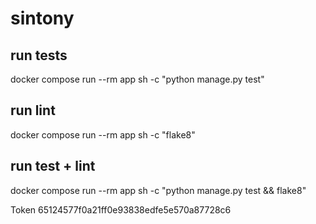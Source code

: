 # sintony


## run tests
docker compose run --rm app sh -c "python manage.py test"

## run lint
docker compose run --rm app sh -c "flake8"

## run test + lint 
docker compose run --rm app sh -c "python manage.py test && flake8"

Token 65124577f0a21ff0e93838edfe5e570a87728c6